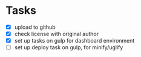 # Tasks

* [x] upload to github
* [x] check license with original author
* [x] set up tasks on gulp for dashboard environment
* [ ] set up deploy task on gulp, for minify/uglify
